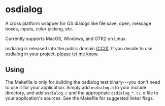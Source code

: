 # osdialog

A cross platform wrapper for OS dialogs like file save, open, message boxes, inputs, color picking, etc.

Currently supports MacOS, Windows, and GTK2 on Linux.

osdialog is released into the public domain [(CC0)](LICENSE.txt).
If you decide to use osdialog in your project, [please let me know](https://github.com/AndrewBelt/osdialog/issues/9).

## Using

The Makefile is only for building the osdialog test binary---you don't need to use it for your application.
Simply add `osdialog.h` to your include directory, and add `osdialog.c` and the appropriate `osdialog_*.c/.m` file to your application's sources.
See the Makefile for suggested linker flags.
